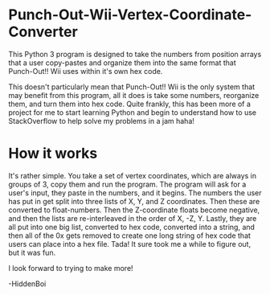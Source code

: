# Punch-Out-Wii-Vertex-Coordinate-Converter
This Python 3 program is designed to take the numbers from position arrays that a user copy-pastes and organize them into the same format that Punch-Out!! Wii uses within it's own hex code.

This doesn't particularly mean that Punch-Out!! Wii is the only system that may benefit from this program, all it does is take some numbers, reorganize them, and turn them into hex code. Quite frankly, this has been more of a project for me to start learning Python and begin to understand how to use StackOverflow to help solve my problems in a jam haha! 

# How it works
It's rather simple. You take a set of vertex coordinates, which are always in groups of 3, copy them and run the program. The program will ask for a user's input, they paste in the numbers, and it begins. The numbers the user has put in get split into three lists of X, Y, and Z coordinates. Then these are converted to float-numbers. Then the Z-coordinate floats become negative, and then the lists are re-interleaved in the order of X, -Z, Y. Lastly, they are all put into one big list, converted to hex code, converted into a string, and then all of the 0x gets removed to create one long string of hex code that users can place into a hex file. Tada! It sure took me a while to figure out, but it was fun. 

I look forward to trying to make more!

-HiddenBoi
